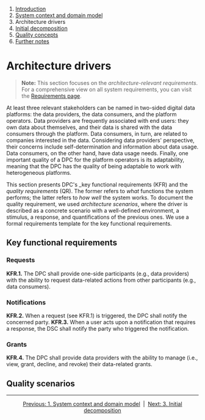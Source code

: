 1. [Introduction](index.md)
2. [System context and domain model](system-context.md)
3. Architecture drivers
4. [Initial decomposition](decomposition.md)
5. [Quality concepts](quality.md)
6. [Further notes](conclusion.md)


# Architecture drivers

> **Note:** This section focuses on the _architecture-relevant requirements_. For a comprehensive view on all system requirements, you can visit the [Requirements page](../../Anforderungen/index.md).

At least three relevant stakeholders can be named in two-sided digital data platforms: the data providers, the data consumers, and the platform operators. Data providers are frequently associated with end users: they own data about themselves, and their data is shared with the data consumers through the platform. Data consumers, in turn, are related to companies interested in the data. Considering data providers' perspective, their concerns include self-determination and information about data usage. Data consumers, on the other hand, have data usage needs. Finally, one important quality of a DPC for the platform operators is its adaptability, meaning that the DPC has the quality of being adaptable to work with heterogeneous platforms.

This section presents DPC's  _key functional requirements (KFR) and the _quality requirements_ (QR). The former refers to _what_ functions the system performs; the latter refers to _how well_ the system works. To document the quality requirement, we used _architecture scenarios_, where the driver is described as a concrete scenario with a well-defined environment, a stimulus, a response, and quantifications of the previous ones. We use a formal requirements template for the key functional requirements.


## Key functional requirements

### Requests

**KFR.1.** The DPC shall provide one-side participants (e.g., data providers) with the ability to request data-related actions from other participants (e.g., data consumers). 

### Notifications

**KFR.2.** When a request (see KFR.1) is triggered, the DPC shall notify the concerned party. 
**KFR.3.** When a user acts upon a notification that requires a response, the DSC shall notify the party who triggered the notification.

### Grants

**KFR.4.** The DPC shall provide data providers with the ability to manage (i.e., view, grant, decline, and revoke) their data-related grants.

## Quality scenarios

****

<p align="center">
    <a href="system-context.md">Previous: 1. System context and domain model</a>&nbsp; | &nbsp;<a href="decomposition.md">Next: 3. Initial decomposition</a>
</p>
